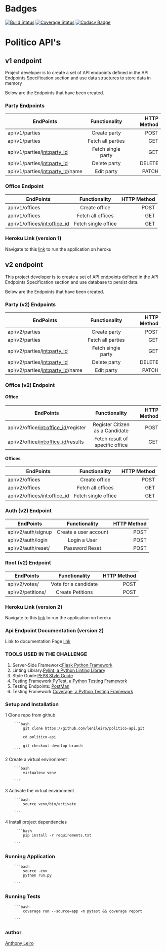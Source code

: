 # Badges

[![Build Status](https://api.travis-ci.org/lenileiro/politico-api.svg?branch=develop)](https://travis-ci.org/lenileiro/politico-api) 
[![Coverage Status](https://coveralls.io/repos/github/lenileiro/politico-api/badge.svg?branch=develop)](https://coveralls.io/github/lenileiro/politico-api?branch=develop)
[![Codacy Badge](https://api.codacy.com/project/badge/Grade/a2ba7d88ba0b45189d58fd361e33cea6)](https://www.codacy.com/app/lenileiro/politico-api?utm_source=github.com&amp;utm_medium=referral&amp;utm_content=lenileiro/politico-api&amp;utm_campaign=Badge_Grade)

# Politico API's

## v1 endpoint

Project developer is to create a set of API endpoints defined in the API Endpoints Specification
section and use data structures to store data in memory

Below are the Endpoints that have been created.

### Party Endpoints

| EndPoints       | Functionality  | HTTP Method  |
| ------------- |:-------------:| -----:|
| api/v1/parties | Create party| POST |
| api/v1/parties | Fetch all parties |GET|
| api/v1/parties/<int:party_id> |Fetch single party |GET|
| api/v1/parties/<int:party_id> |Delete party |DELETE|
| api/v1/parties/<int:party_id>/name|Edit party |PATCH|

### Office Endpoint

| EndPoints       | Functionality  | HTTP Method  |
| ------------- |:-------------:| -----:|
| api/v1/offices |Create office |POST|
| api/v1/offices |Fetch all offices |GET|
| api/v1/offices/<int:office_id> |Fetch single office |GET|

### Heroku Link (version 1)

 Navigate to this [link](https://politico-v1-api.herokuapp.com/) to run the application on heroku

## v2 endpoint

This project developer is to create a set of API endpoints defined in the API Endpoints Specification
section and use database to persist data.


Below are the Endpoints that have been created.

### Party (v2) Endpoints

| EndPoints       | Functionality  | HTTP Method  |
| ------------- |:-------------:| -----:|
| api/v2/parties | Create party| POST |
| api/v2/parties | Fetch all parties |GET|
| api/v2/parties/<int:party_id> |Fetch single party |GET|
| api/v2/parties/<int:party_id> |Delete party |DELETE|
| api/v2/parties/<int:party_id>/name|Edit party |PATCH|

### Office (v2) Endpoint

#### Office

| EndPoints       | Functionality  | HTTP Method  |
| ------------- |:-------------:| -----:|
| api/v2/office/<int:office_id>/register |Register Citizen as a Candidate |POST|
| api/v2/office/<int:office_id>/results |Fetch result of specific office |GET|

#### Offices

| EndPoints       | Functionality  | HTTP Method  |
| ------------- |:-------------:| -----:|
| api/v2/offices |Create office |POST|
| api/v2/offices |Fetch all offices |GET|
| api/v2/offices/<int:office_id> |Fetch single office |GET|

### Auth (v2) Endpoint

| EndPoints       | Functionality  | HTTP Method  |
| ------------- |:-------------:| -----:|
| api/v2/auth/signup |Create a user account |POST|
| api/v2/auth/login |Login a User |POST|
| api/v2/auth/reset/ |Password Reset |POST|

### Root (v2) Endpoint

| EndPoints       | Functionality  | HTTP Method  |
| ------------- |:-------------:| -----:|
| api/v2/votes/ |Vote for a candidate |POST|
| api/v2/petitions/ |Create Petitions |POST|

### Heroku Link (version 2)

 Navigate to this [link](https://politico-v2-api.herokuapp.com/api/v2) to run the application on heroku

### Api Endpoint Documentation (version 2)

 Link to documentation Page [link](https://politico-v2-api.herokuapp.com)

### TOOLS USED IN THE CHALLENGE

1. Server-Side Framework:[Flask Python Framework](http://flask.pocoo.org/)
2. Linting Library:[Pylint, a Python Linting Library](https://www.pylint.org/)
3. Style Guide:[PEP8 Style Guide](https://www.python.org/dev/peps/pep-0008/)
4. Testing Framework:[PyTest, a Python Testing Framework](https://docs.pytest.org/en/latest/)
5. Testing Endpoints: [PostMan](https://www.getpostman.com/)
6. Testing Framework:[Coverage, a Python Testing Framework](https://coverage.readthedocs.io/en/v4.5.x/)

### Setup and Installation

1 Clone repo from github

        ```bash
            git clone https://github.com/lenileiro/politico-api.git

            cd politico-api

            git checkout develop branch
        ```

2 Create a virtual environment

        ```bash
            virtualenv venv

        ```
3 Activate the virtual environment

    
        ```bash
            source venv/bin/activate

        ```

4 Install project dependencies

         ```bash
            pip install -r requirements.txt

        ```

### Running Application

        ```bash
            source .env
            python run.py

        ```

### Running Tests

        ```bash
            coverage run --source=app -m pytest && coverage report

        ```

### author

[Anthony Leiro](https://github.com/lenileiro)